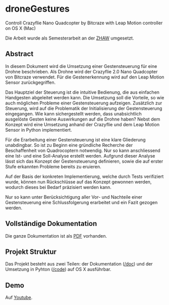 # droneGestures

Controll Crazyflie Nano Quadcopter by Bitcraze with Leap Motion controller on OS X (Mac)

Die Arbeit wurde als Semesterarbeit an der [ZHAW](http://zhaw.ch) umgesetzt.

## Abstract
In diesem Dokument wird die Umsetzung einer Gestensteuerung für eine Drohne beschrieben. Als Drohne wird der Crazyflie 2.0 Nano Quadcopter von Bitcraze verwendet. Für die Gestenerkennung wird auf den Leap Motion Sensor zurückgegriffen.

Das Hauptziel der Steuerung ist die intuitive Bedienung, die aus einfachen Handgesten abgeleitet werden kann. Die Umsetzung soll die Vorteile, so wie auch möglichen Probleme einer Gestensteuerung aufzeigen. Zusätzlich zur Steuerung, wird auf die Problematik der Initialisierung der Gestensteuerung eingegangen. Wie kann sichergestellt werden, dass unabsichtlich ausgelöste Gesten keine Auswirkungen auf die Drohne haben? Nebst dem Konzept wird eine Umsetzung anhand der Crazyflie und dem Leap Motion Sensor in Python implementiert.

Für die Erarbeitung einer Gestensteuerung ist eine klare Gliederung unabdingbar. So ist zu Beginn eine gründliche Recherche der Beschaffenheit von Quadrocoptern notwendig. Nur so kann anschliessend eine Ist- und eine Soll-Analyse erstellt werden. Aufgrund dieser Analyse lässt sich das Konzept der Gestensteuerung definieren, sowie die auf erster Stufe erkannten Probleme bereits zu eruieren.

Auf der Basis der konkreten Implementierung, welche durch Tests verifiziert wurde, können nun Rückschlüsse auf das Konzept gewonnen werden, wodurch dieses bei Bedarf präzisiert werden kann.

Nur so kann unter Berücksichtigung aller Vor- und Nachteile einer Gestensteuerung eine Schlussfolgerung erarbeitet und ein Fazit gezogen werden.

## Vollständige Dokumentation
Die ganze Dokumentation ist als [PDF](https://github.com/MrJack91/droneGestures/raw/master/doc/drone.pdf) vorhanden.

## Projekt Struktur
Das Projekt besteht aus zwei Teilen: der Dokumentation ([/doc](https://github.com/MrJack91/droneGestures/tree/master/doc)) und der Umsetzung in Pyhton ([/code](https://github.com/MrJack91/droneGestures/tree/master/code)) auf OS X ausführbar.

## Demo
Auf [Youtube](https://youtu.be/dNCrFgdL1TM).
